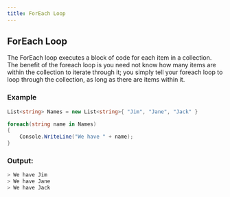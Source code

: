 ```yaml
---
title: ForEach Loop
---
```


## ForEach Loop

The ForEach loop executes a block of code for each item in a collection. The benefit of the foreach loop is you need not know how many items are within the collection to iterate through it; you simply tell your foreach loop to loop through the collection, as long as there are items within it.

### Example
```csharp
List<string> Names = new List<string>{ "Jim", "Jane", "Jack" }

foreach(string name in Names)
{
    Console.WriteLine("We have " + name);    
}
```

### Output:
```sh
> We have Jim
> We have Jane
> We have Jack
```
